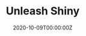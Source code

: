---
title: 'Unleash Shiny'
authors:
- David Granjon
- John Coene
date: '2020-10-09T00:00:00Z'

# Schedule page publish date (NOT proceeding's date).
publishDate: '20001-01-01T00:00:00Z'

# proceeding type.
# Legend: 0 = Uncategorized; 1 = Talk, 2 = Keynote, 3 = Workshop
# To add more update publications_types.toml and en.yaml
proceeding_types: ['3']

# proceeding name and optional abbreviated proceeding name.
proceeding: Presented at 2020 Conference
proceeding_short: Presented at 2020 Conference

abstract: 

tags:
- Novartis
- World Economic Forum
featured: false

links:
url_slides: 'https://rinterface.com/shiny/talks/RPharma2020/'
url_video: ''

---